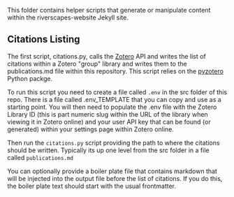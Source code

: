 This folder contains helper scripts that generate or manipulate content
within the riverscapes-website Jekyll site.

## Citations Listing

The first script, citations.py, calls the [Zotero](https://www.zotero.org/) API and writes the
list of citations within a Zotero "group" library and writes them to
the publications.md file within this repository. This script relies on the [pyzotero](https://github.com/urschrei/pyzotero) Python packge.

To run this script you need to create a file called `.env` in the src
folder of this repo. There is a file called .env_TEMPLATE that you
can copy and use as a starting point. You will then need to populate the .env file
with the Zotero Library ID (this is part numeric slug within the URL
of the library when viewing it in Zotero online) and your user API key
that can be found (or generated) within your settings page within Zotero
online.

Then run the `citations.py` script providing the path to where the 
citations should be written. Typically its up one level from the src
folder in a file called `publications.md`

You can optionally provide a boiler plate file that contains markdown
that will be injected into the output file before the list of citations.
If you do this, the boiler plate text should start with the usual frontmatter.
